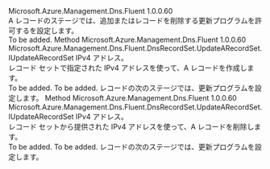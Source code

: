 <Type Name="IWithARecordIPv4Address" FullName="Microsoft.Azure.Management.Dns.Fluent.DnsRecordSet.Update.IWithARecordIPv4Address">
  <TypeSignature Language="C#" Value="public interface IWithARecordIPv4Address" />
  <TypeSignature Language="ILAsm" Value=".class public interface auto ansi abstract IWithARecordIPv4Address" />
  <TypeSignature Language="DocId" Value="T:Microsoft.Azure.Management.Dns.Fluent.DnsRecordSet.Update.IWithARecordIPv4Address" />
  <TypeSignature Language="VB.NET" Value="Public Interface IWithARecordIPv4Address" />
  <TypeSignature Language="F#" Value="type IWithARecordIPv4Address = interface" />
  <AssemblyInfo>
    <AssemblyName>Microsoft.Azure.Management.Dns.Fluent</AssemblyName>
    <AssemblyVersion>1.0.0.60</AssemblyVersion>
  </AssemblyInfo>
  <Interfaces />
  <Docs>
    <summary>
            A レコードのステージでは、追加またはレコードを削除する更新プログラムを許可するを設定します。
            </summary>
    <remarks>To be added.</remarks>
  </Docs>
  <Members>
    <Member MemberName="WithIPv4Address">
      <MemberSignature Language="C#" Value="public Microsoft.Azure.Management.Dns.Fluent.DnsRecordSet.UpdateARecordSet.IUpdateARecordSet WithIPv4Address (string ipv4Address);" />
      <MemberSignature Language="ILAsm" Value=".method public hidebysig newslot virtual instance class Microsoft.Azure.Management.Dns.Fluent.DnsRecordSet.UpdateARecordSet.IUpdateARecordSet WithIPv4Address(string ipv4Address) cil managed" />
      <MemberSignature Language="DocId" Value="M:Microsoft.Azure.Management.Dns.Fluent.DnsRecordSet.Update.IWithARecordIPv4Address.WithIPv4Address(System.String)" />
      <MemberSignature Language="VB.NET" Value="Public Function WithIPv4Address (ipv4Address As String) As IUpdateARecordSet" />
      <MemberSignature Language="F#" Value="abstract member WithIPv4Address : string -&gt; Microsoft.Azure.Management.Dns.Fluent.DnsRecordSet.UpdateARecordSet.IUpdateARecordSet" Usage="iWithARecordIPv4Address.WithIPv4Address ipv4Address" />
      <MemberType>Method</MemberType>
      <AssemblyInfo>
        <AssemblyName>Microsoft.Azure.Management.Dns.Fluent</AssemblyName>
        <AssemblyVersion>1.0.0.60</AssemblyVersion>
      </AssemblyInfo>
      <ReturnValue>
        <ReturnType>Microsoft.Azure.Management.Dns.Fluent.DnsRecordSet.UpdateARecordSet.IUpdateARecordSet</ReturnType>
      </ReturnValue>
      <Parameters>
        <Parameter Name="ipv4Address" Type="System.String" />
      </Parameters>
      <Docs>
        <param name="ipv4Address">IPv4 アドレス。</param>
        <summary>
            レコード セットで指定された IPv4 アドレスを使って、A レコードを作成します。
            </summary>
        <returns>To be added.</returns>
        <remarks>To be added.</remarks>
        <return>レコードの次のステージでは、更新プログラムを設定します。</return>
      </Docs>
    </Member>
    <Member MemberName="WithoutIPv4Address">
      <MemberSignature Language="C#" Value="public Microsoft.Azure.Management.Dns.Fluent.DnsRecordSet.UpdateARecordSet.IUpdateARecordSet WithoutIPv4Address (string ipv4Address);" />
      <MemberSignature Language="ILAsm" Value=".method public hidebysig newslot virtual instance class Microsoft.Azure.Management.Dns.Fluent.DnsRecordSet.UpdateARecordSet.IUpdateARecordSet WithoutIPv4Address(string ipv4Address) cil managed" />
      <MemberSignature Language="DocId" Value="M:Microsoft.Azure.Management.Dns.Fluent.DnsRecordSet.Update.IWithARecordIPv4Address.WithoutIPv4Address(System.String)" />
      <MemberSignature Language="VB.NET" Value="Public Function WithoutIPv4Address (ipv4Address As String) As IUpdateARecordSet" />
      <MemberSignature Language="F#" Value="abstract member WithoutIPv4Address : string -&gt; Microsoft.Azure.Management.Dns.Fluent.DnsRecordSet.UpdateARecordSet.IUpdateARecordSet" Usage="iWithARecordIPv4Address.WithoutIPv4Address ipv4Address" />
      <MemberType>Method</MemberType>
      <AssemblyInfo>
        <AssemblyName>Microsoft.Azure.Management.Dns.Fluent</AssemblyName>
        <AssemblyVersion>1.0.0.60</AssemblyVersion>
      </AssemblyInfo>
      <ReturnValue>
        <ReturnType>Microsoft.Azure.Management.Dns.Fluent.DnsRecordSet.UpdateARecordSet.IUpdateARecordSet</ReturnType>
      </ReturnValue>
      <Parameters>
        <Parameter Name="ipv4Address" Type="System.String" />
      </Parameters>
      <Docs>
        <param name="ipv4Address">IPv4 アドレス。</param>
        <summary>
            レコード セットから提供された IPv4 アドレスを使って、A レコードを削除します。
            </summary>
        <returns>To be added.</returns>
        <remarks>To be added.</remarks>
        <return>レコードの次のステージでは、更新プログラムを設定します。</return>
      </Docs>
    </Member>
  </Members>
</Type>